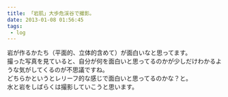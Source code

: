 ```yaml
---
title: 「岩肌」大歩危渓谷で撮影。
date: 2013-01-08 01:56:45
tags: 
 - log
---
```


岩が作るかたち（平面的、立体的含めて）が面白いなと思ってます。<br>
撮った写真を見ていると、自分が何を面白いと思ってるのかが少しだけわかるような気がしてくるのが不思議ですね。<br>
どちらかというとレリーフ的な感じで面白いと思ってるのかな？と。<br>
水と岩をしばらくは撮影していこうと思います。

<!-- more -->

<a href="https://www.flickr.com/photos/shigeki_takeguchi/8328975522/in/photostream"><img src="https://farm9.staticflickr.com/8217/8328975522_80e82dc686.jpg" alt="" /></a>

<a href="https://www.flickr.com/photos/shigeki_takeguchi/8327919081/in/photostream"><img src="https://farm9.staticflickr.com/8073/8327919081_d3d7f7f314.jpg" alt="" /></a>

<a href="https://www.flickr.com/photos/shigeki_takeguchi/8327921425/in/photostream"><img src="https://farm9.staticflickr.com/8083/8327921425_e7352865ca.jpg" alt="" /></a>

<a href="https://www.flickr.com/photos/shigeki_takeguchi/8328982884/in/photostream"><img src="https://farm9.staticflickr.com/8218/8328982884_c207a162bc.jpg" alt="" /></a>

<a href="https://www.flickr.com/photos/shigeki_takeguchi/8327929465/in/photostream"><img src="https://farm9.staticflickr.com/8215/8327929465_ffe43e7716.jpg" alt="" /></a>

<a href="https://www.flickr.com/photos/shigeki_takeguchi/8327932543/in/photostream"><img src="https://farm9.staticflickr.com/8078/8327932543_8eb8b7536c.jpg" alt="" /></a>

<a href="https://www.flickr.com/photos/shigeki_takeguchi/8327948057/in/photostream"><img src="https://farm9.staticflickr.com/8361/8327948057_eaabc67dd1.jpg" alt="" /></a>

<a href="https://www.flickr.com/photos/shigeki_takeguchi/8327950807/in/photostream"><img src="https://farm9.staticflickr.com/8219/8327950807_b7831b9ef0.jpg" alt="" /></a>

<a href="https://www.flickr.com/photos/shigeki_takeguchi/8329010912/in/photostream"><img src="https://farm9.staticflickr.com/8497/8329010912_d2669eb2fb.jpg" alt="" /></a>


